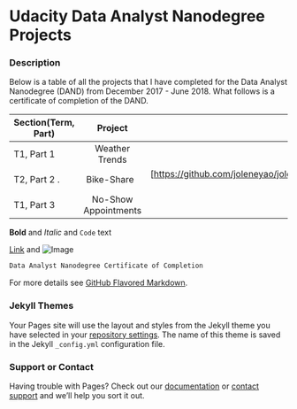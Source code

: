 # Udacity Data Analyst Nanodegree Projects



### Description

Below is a table of all the projects that I have completed for the Data Analyst Nanodegree (DAND) from December 2017 - June 2018. What follows is a certificate of completion of the DAND. 

| Section(Term, Part)| Project              | Quizzes |
| ------------------ |:--------------------:| -------:|
| T1, Part 1         | Weather Trends       | (url)   |
| T2, Part 2 .       | Bike-Share           |[https://github.com/joleneyao/joleneyao.github.io/blob/master/Bike_Share_Analysis%20(Showcase).ipynb] (Link) |
| T1, Part 3         | No-Show Appointments |  (url)   |

**Bold** and _Italic_ and `Code` text

[Link](url) and ![Image](src)

```markdown
Data Analyst Nanodegree Certificate of Completion
```

For more details see [GitHub Flavored Markdown](https://guides.github.com/features/mastering-markdown/).

### Jekyll Themes

Your Pages site will use the layout and styles from the Jekyll theme you have selected in your [repository settings](https://github.com/joleneyao/joleneyao.github.io/settings). The name of this theme is saved in the Jekyll `_config.yml` configuration file.

### Support or Contact

Having trouble with Pages? Check out our [documentation](https://help.github.com/categories/github-pages-basics/) or [contact support](https://github.com/contact) and we’ll help you sort it out.
